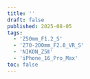 ```yaml
---
title: ''
draft: false
published: 2025-08-05
tags:
  - 'Z50mm_F1.2_S'
  - 'Z70-200mm_F2.8_VR_S'
  - 'NIKON_Z5Ⅱ'
  - 'iPhone_16_Pro_Max'
toc: false
---
```

